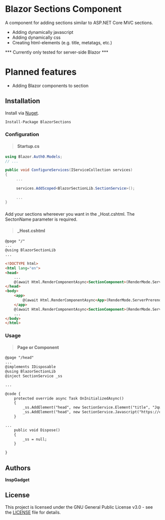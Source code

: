 # Blazor Sections Component

A component for adding sections similar to ASP.NET Core MVC sections.


  - Adding dynamically javascript
  - Adding dynamically css
  - Creating html-elements (e.g. title, metatags, etc.)
  
  *** Currently only tested for server-side Blazor ***

# Planned features

  - Adding Blazor components to section

## Installation

Install via [Nuget](https://www.nuget.org/).

```bash
Install-Package BlazorSections 
````

### Configuration

> #### Startup.cs

```C#
using Blazor.Auth0.Models;
// ...

public void ConfigureServices(IServiceCollection services)
{
     ...
     
     services.AddScoped<BlazorSectionLib.SectionService>();
     
     ...
}

```

###
Add your sections whereever you want in the _Host.cshtml. The SectonName parameter is required.
> #### _Host.cshtml

```HTML
@page "/"
...
@using BlazorSectionLib
...

<!DOCTYPE html>
<html lang="en">
<head>
    ...
    @(await Html.RenderComponentAsync<SectionComponent>(RenderMode.ServerPrerendered, new { SectionName = "head" }))
</head>
<body>
    <app>
        @(await Html.RenderComponentAsync<App>(RenderMode.ServerPrerendered))
    </app>
    @(await Html.RenderComponentAsync<SectionComponent>(RenderMode.ServerPrerendered, new { SectionName = "body" }))
    ...
</body>
</html>
```
### Usage
> #### Page or Component
```HTML
@page "/head"
...
@implements IDisposable
@using BlazorSectionLib
@inject SectionService _ss

...

@code {
    protected override async Task OnInitializedAsync()
    {
        _ss.AddElement("head", new SectionService.Element("title", "Jquery loaded"));
        _ss.AddElement("head", new SectionService.Javascript("https://cdn.jsdelivr.net/npm/jquery@3.4.1/dist/jquery.min.js"));
    }

...
    public void Dispose()
    {
        _ss = null;
    }

}
```


## Authors
**InspGadget**

## License

This project is licensed under the GNU General Public License v3.0 - see the [LICENSE](https://github.com/inspgadget/BlazorSectionsComponent/blob/master/LICENSE) file for details.
